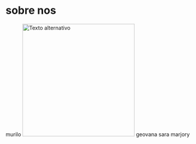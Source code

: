 # sobre nos

murilo
<img src="murilo.jpg" alt="Texto alternativo" title="murilo" width="300" height="300" />
geovana
sara
marjory

<!---
ingredientessecretosMMGS/ingredientessecretosMMGS is a ✨ special ✨ repository because its `README.md` (this file) appears on your GitHub profile.
You can click the Preview link to take a look at your changes.
--->
